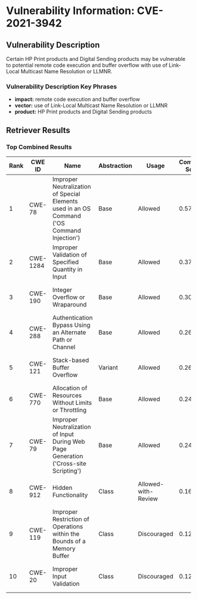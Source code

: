 # Vulnerability Information: CVE-2021-3942

## Vulnerability Description
Certain HP Print products and Digital Sending products may be vulnerable to potential remote code execution and buffer overflow with use of Link-Local Multicast Name Resolution or LLMNR.

### Vulnerability Description Key Phrases
- **impact:** remote code execution and buffer overflow
- **vector:** use of Link-Local Multicast Name Resolution or LLMNR
- **product:** HP Print products and Digital Sending products

## Retriever Results

### Top Combined Results

| Rank | CWE ID | Name | Abstraction | Usage | Combined Score | Retrievers | Individual Scores |
|------|--------|------|-------------|-------|---------------|------------|-------------------|
| 1 | CWE-78 | Improper Neutralization of Special Elements used in an OS Command ('OS Command Injection') | Base | Allowed | 0.5707 | dense, sparse, graph | dense: 0.507, sparse: 0.034, graph: 0.832 |
| 2 | CWE-1284 | Improper Validation of Specified Quantity in Input | Base | Allowed | 0.3799 | sparse, graph | sparse: 0.039, graph: 1.000 |
| 3 | CWE-190 | Integer Overflow or Wraparound | Base | Allowed | 0.3042 | sparse, graph | sparse: 0.039, graph: 0.789 |
| 4 | CWE-288 | Authentication Bypass Using an Alternate Path or Channel | Base | Allowed | 0.2641 | dense, sparse | dense: 0.485, sparse: 0.037 |
| 5 | CWE-121 | Stack-based Buffer Overflow | Variant | Allowed | 0.2625 | dense, sparse | dense: 0.523, sparse: 0.039 |
| 6 | CWE-770 | Allocation of Resources Without Limits or Throttling | Base | Allowed | 0.2461 | sparse, graph | sparse: 0.036, graph: 0.631 |
| 7 | CWE-79 | Improper Neutralization of Input During Web Page Generation ('Cross-site Scripting') | Base | Allowed | 0.2451 | sparse, graph | sparse: 0.034, graph: 0.631 |
| 8 | CWE-912 | Hidden Functionality | Class | Allowed-with-Review | 0.1641 | dense, sparse | dense: 0.514, sparse: 0.039 |
| 9 | CWE-119 | Improper Restriction of Operations within the Bounds of a Memory Buffer | Class | Discouraged | 0.1235 | dense, sparse | dense: 0.496, sparse: 0.048 |
| 10 | CWE-20 | Improper Input Validation | Class | Discouraged | 0.1210 | dense, sparse | dense: 0.497, sparse: 0.038 |

